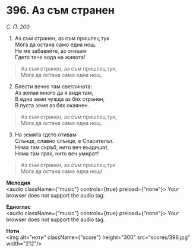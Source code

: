 # 396. Аз съм странен  

*С. П. 200*  

1. Аз съм странен, аз съм пришлец тук  
Мога да остана само една нощ.  
Не ме забавяйте, аз отивам  
Гдето тече вода на живота!  

> Аз съм странен, аз съм пришлец тук,  
> Мога да остана само една нощ.  

2. Блести вечно там светлината:  
Аз желая много да я видя там,  
В една земя чужда аз бях странен,  
В пуста земя аз бях окаянен.  

> Аз съм странен, аз съм пришлец тук,  
> Мога да остана само една нощ.  

3. На земята гдето отивам  
Слънце, славно слънце, е Спасителът.  
Няма там скръб, нито веч въздишат,  
Няма там грях, нито веч умират!  

> Аз съм странен, аз съм пришлец тук  
> Мога да остана само една нощ!  

__Мелодия__  
<audio className={"music"} controls={true} preload={"none"}><source src="mp3/396.mp3" type="audio/mpeg"/>
Your browser does not support the audio tag.
</audio>  

__Едноглас__  
<audio className={"music"} controls={true} preload={"none"}><source src="transp/396.mp3" type="audio/mpeg"/>
Your browser does not support the audio tag.
</audio>  

__Ноти__  
<img alt="ноти" className={"score"} height="300" src="scores/396.jpg" width="212"/>
